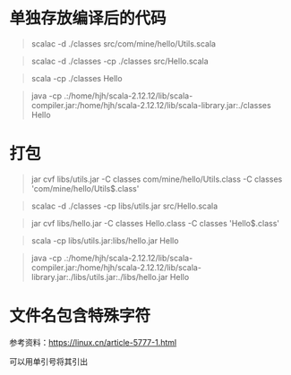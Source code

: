 单独存放编译后的代码
=================
> scalac -d ./classes src/com/mine/hello/Utils.scala

> scalac -d ./classes -cp ./classes src/Hello.scala

> scala -cp ./classes Hello

> java -cp .:/home/hjh/scala-2.12.12/lib/scala-compiler.jar:/home/hjh/scala-2.12.12/lib/scala-library.jar:./classes Hello

打包
===
> jar cvf libs/utils.jar -C classes com/mine/hello/Utils.class -C classes 'com/mine/hello/Utils$.class'

> scalac -d ./classes -cp libs/utils.jar src/Hello.scala

> jar cvf libs/hello.jar -C classes Hello.class -C classes 'Hello$.class'

> scala -cp libs/utils.jar:libs/hello.jar Hello

> java -cp .:/home/hjh/scala-2.12.12/lib/scala-compiler.jar:/home/hjh/scala-2.12.12/lib/scala-library.jar:./libs/utils.jar:./libs/hello.jar Hello

文件名包含特殊字符
===============
参考资料：https://linux.cn/article-5777-1.html

可以用单引号将其引出
